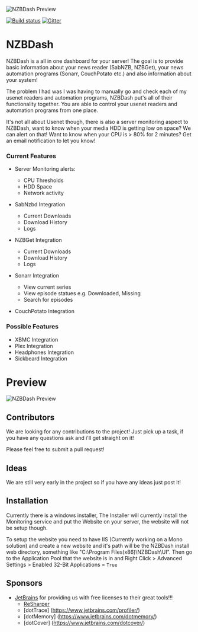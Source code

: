 ![NZBDash Preview](http://i.imgur.com/0onuYbH.png)

[![Build status](https://ci.appveyor.com/api/projects/status/lsho0rk4etbvdwmd?svg=true)](https://ci.appveyor.com/project/tidusjar/nzbdash)
[![Gitter](https://badges.gitter.im/NZBDash/NZBDash.svg)](https://gitter.im/NZBDash/NZBDash?utm_source=badge&utm_medium=badge&utm_campaign=pr-badge)


# NZBDash

NZBDash is a all in one dashboard for your server! 
The goal is to provide basic information about your news reader (SabNZB, NZBGet), your news automation programs (Sonarr, CouchPotato etc.) and also information about your system!

The problem I had was I was having to manually go and check each of my usenet readers and automation programs, NZBDash put's all of their functionality together. You are able to control your usenet readers and automation programs from one place. 

It's not all about Usenet though, there is also a server monitoring aspect to NZBDash, want to know when your media HDD is getting low on space? We can alert on that! Want to know when your CPU is > 80% for 2 minutes? Get an email notification to let you know!

### Current Features
- Server Monitoring alerts:
  - CPU Thresholds
  - HDD Space
  - Network activity

- SabNzbd Integration
  - Current Downloads
  - Download History 
  - Logs

- NZBGet Integration
  - Current Downloads
  - Download History 
  - Logs

- Sonarr Integration
  - View current series
  - View episode statues e.g. Downloaded, Missing
  - Search for episodes

- CouchPotato Integration


### Possible Features
- XBMC Integration
- Plex Integration
- Headphones Integration
- Sickbeard Integration

# Preview 

![NZBDash Preview](http://i.imgur.com/MKDE9Nr.gif)

## Contributors

We are looking for any contributions to the project! Just pick up a task, if you have any questions ask and i'll get straight on it!

Please feel free to submit a pull request!


## Ideas

We are still very early in the project so if you have any ideas just post it!

## Installation

Currently there is a windows installer, The Installer will currently install the Monitoring service and put the Website on your server, the website will not be setup though.

To setup the website you need to have IIS (Currently working on a Mono solution) and create a new website and it's path will be the NZBDash install web directory, something like "C:\Program Files(x86)\NZBDash\UI\".
Then go to the Application Pool that the website is in and Right Click > Advanced Settings > Enabled 32-Bit Applications = `True`

## Sponsors
- [JetBrains](http://www.jetbrains.com/) for providing us with free licenses to their great tools!!!
    - [ReSharper](http://www.jetbrains.com/resharper/)
    - [dotTrace] (https://www.jetbrains.com/profiler/)
    - [dotMemory] (https://www.jetbrains.com/dotmemory/)
    - [dotCover] (https://www.jetbrains.com/dotcover/)

